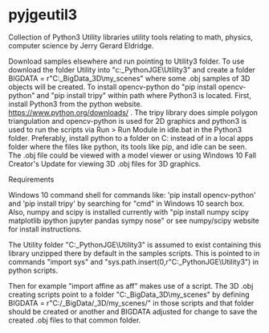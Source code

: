 # pyjgeutil3
Collection of Python3 Utility libraries utility tools relating to math, physics, computer science by Jerry Gerard Eldridge.

Download samples elsewhere and run pointing to Utility3 folder.
To use download the folder Utility into "c:\_PythonJGE\Utility3" and create a folder BIGDATA = r"C:\_BigData\_3D\my_scenes\"
where some .obj samples of 3D objects will be created. To install opencv-python do "pip install opencv-python" and
"pip install tripy" within path where Python3 is located. First, install Python3 from the python website.
https://www.python.org/downloads/ . The tripy library does simple polygon triangulation and opencv-python is used for
2D graphics and python3 is used to run the scripts via Run > Run Module in idle.bat in the Python3 folder. Preferably,
install python to a folder on C: instead of in a local apps folder where the files like python, its tools like pip,
and idle can be seen. The .obj file could be viewed with a model viewer or using Windows 10 Fall Creator's Update
for viewing 3D .obj files for 3D graphics.

Requirements

Windows 10 command shell for commands like: 'pip install opencv-python' and 'pip install tripy' by searching for
"cmd" in Windows 10 search box. Also, numpy and scipy is installed currently with
"pip install numpy scipy matplotlib ipython jupyter pandas sympy nose" or see numpy/scipy website for install instructions.

The Utility folder "C:\_PythonJGE\Utility3" is assumed to exist containing this library unzipped there by default
in the samples scripts. This is pointed to in commands "import sys" and "sys.path.insert(0,r"C:\_PythonJGE\Utility3")
in python scripts.

Then for example "import affine as aff" makes use of a script. The 3D .obj creating scripts
point to a folder "C:\_BigData\_3D\my_scenes" by defining
BIGDATA = r"C:/_BigData/_3D/my_scenes/" in those scripts and that folder should be
created or another and BIGDATA adjusted for change to save the created .obj files to
that common folder.

